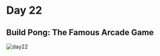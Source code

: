 # Day 22   
## Build Pong: The Famous Arcade Game

![day22](https://github.com/diorithaliti/Python/assets/74361197/221ae612-21cb-4210-ab5a-c131a34c1af9)

